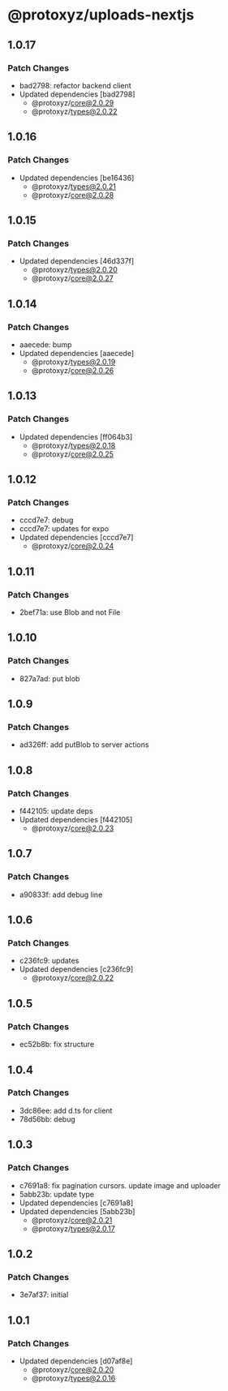 # @protoxyz/uploads-nextjs

## 1.0.17

### Patch Changes

- bad2798: refactor backend client
- Updated dependencies [bad2798]
  - @protoxyz/core@2.0.29
  - @protoxyz/types@2.0.22

## 1.0.16

### Patch Changes

- Updated dependencies [be16436]
  - @protoxyz/types@2.0.21
  - @protoxyz/core@2.0.28

## 1.0.15

### Patch Changes

- Updated dependencies [46d337f]
  - @protoxyz/types@2.0.20
  - @protoxyz/core@2.0.27

## 1.0.14

### Patch Changes

- aaecede: bump
- Updated dependencies [aaecede]
  - @protoxyz/types@2.0.19
  - @protoxyz/core@2.0.26

## 1.0.13

### Patch Changes

- Updated dependencies [ff064b3]
  - @protoxyz/types@2.0.18
  - @protoxyz/core@2.0.25

## 1.0.12

### Patch Changes

- cccd7e7: debug
- cccd7e7: updates for expo
- Updated dependencies [cccd7e7]
  - @protoxyz/core@2.0.24

## 1.0.11

### Patch Changes

- 2bef71a: use Blob and not File

## 1.0.10

### Patch Changes

- 827a7ad: put blob

## 1.0.9

### Patch Changes

- ad326ff: add putBlob to server actions

## 1.0.8

### Patch Changes

- f442105: update deps
- Updated dependencies [f442105]
  - @protoxyz/core@2.0.23

## 1.0.7

### Patch Changes

- a90833f: add debug line

## 1.0.6

### Patch Changes

- c236fc9: updates
- Updated dependencies [c236fc9]
  - @protoxyz/core@2.0.22

## 1.0.5

### Patch Changes

- ec52b8b: fix structure

## 1.0.4

### Patch Changes

- 3dc86ee: add d.ts for client
- 78d56bb: debug

## 1.0.3

### Patch Changes

- c7691a8: fix pagination cursors. update image and uploader
- 5abb23b: update type
- Updated dependencies [c7691a8]
- Updated dependencies [5abb23b]
  - @protoxyz/core@2.0.21
  - @protoxyz/types@2.0.17

## 1.0.2

### Patch Changes

- 3e7af37: initial

## 1.0.1

### Patch Changes

- Updated dependencies [d07af8e]
  - @protoxyz/core@2.0.20
  - @protoxyz/types@2.0.16
